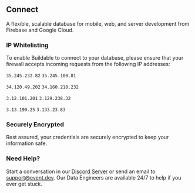 ## Connect 

A flexible, scalable database for mobile, web, and server development from Firebase and Google Cloud.

### IP Whitelisting

To enable Buildable to connect to your database, please ensure that your firewall accepts incoming requests from the following IP addresses:

`35.245.232.82` `35.245.100.81`

`34.120.49.202` `34.160.218.232`

`3.12.101.201` `3.129.238.32`

`3.13.190.25` `3.133.23.83`


### Securely Encrypted

Rest assured, your credentials are securely encrypted to keep your information safe.

### Need Help?

Start a conversation in our [Discord Server](https://discord.com/invite/47AJ42Wzys) or send an email to [support@event.dev](mailto:https://discord.com/invite/47AJ42Wzys). Our Data Engineers are available 24/7 to help if you ever get stuck.
